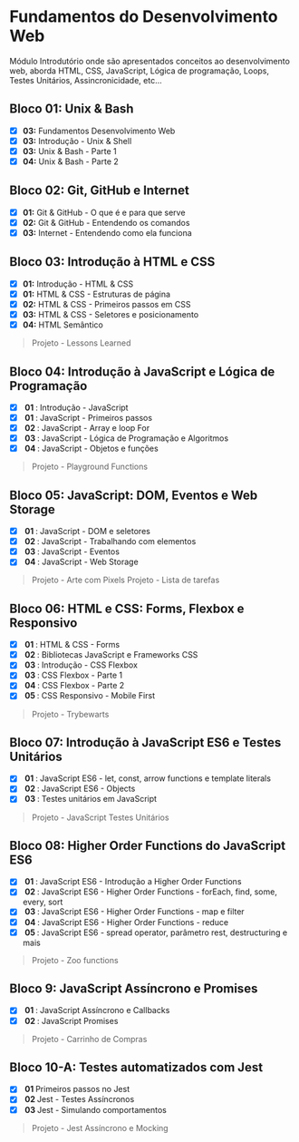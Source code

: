 ﻿#  Fundamentos do Desenvolvimento Web

Módulo Introdutório onde são apresentados conceitos ao desenvolvimento web, aborda HTML, CSS, JavaScript, Lógica de programação, Loops,  Testes Unitários, Assincronicidade, etc...

## Bloco 01: Unix & Bash

 - [x] **03:** Fundamentos Desenvolvimento Web
 - [x] **03:** Introdução - Unix & Shell
 - [x] **03:** Unix & Bash - Parte 1
 - [x] **04:** Unix & Bash - Parte 2

## Bloco 02: Git, GitHub e Internet

 - [x] **01:** Git & GitHub - O que é e para que serve
 - [x] **02:** Git & GitHub - Entendendo os comandos
 - [x] **03:** Internet - Entendendo como ela funciona

## Bloco 03: Introdução à HTML e CSS

 - [x] **01:** Introdução - HTML & CSS
 - [x] **01:** HTML & CSS - Estruturas de página
 - [x] **02:** HTML & CSS - Primeiros passos em CSS
 - [x] **03:** HTML & CSS - Seletores e posicionamento
 - [x] **04:** HTML Semântico
> Projeto - Lessons Learned

## Bloco 04: Introdução à JavaScript e Lógica de Programação

 - [x] <strong> 01 </strong> : Introdução - JavaScript
 - [x] <strong> 01 </strong> : JavaScript - Primeiros passos
 - [x] <strong> 02 </strong> : JavaScript - Array e loop For
 - [x] <strong> 03 </strong> : JavaScript - Lógica de Programação e Algoritmos
 - [x] <strong> 04 </strong> : JavaScript - Objetos e funções
 > Projeto - Playground Functions

## Bloco 05: JavaScript: DOM, Eventos e Web Storage

 - [x] <strong> 01 </strong> : JavaScript - DOM e seletores
 - [x] <strong> 02 </strong> : JavaScript - Trabalhando com elementos
 - [x] <strong> 03 </strong> : JavaScript - Eventos
 - [x] <strong> 04 </strong> : JavaScript - Web Storage
> Projeto - Arte com Pixels
> Projeto - Lista de tarefas

## Bloco 06: HTML e CSS: Forms, Flexbox e Responsivo

 - [x] <strong> 01 </strong> : HTML & CSS - Forms
 - [x] <strong> 02 </strong> : Bibliotecas JavaScript e Frameworks CSS
 - [x] <strong> 03 </strong> : Introdução - CSS Flexbox
 - [x] <strong> 03 </strong> : CSS Flexbox - Parte 1
 - [x] <strong> 04 </strong> : CSS Flexbox - Parte 2
 - [x] <strong> 05 </strong> : CSS Responsivo - Mobile First
> Projeto - Trybewarts

## Bloco 07: Introdução à JavaScript ES6 e Testes Unitários

 - [x] <strong> 01 </strong> : JavaScript ES6 - let, const, arrow functions e template literals
 - [x] <strong> 02 </strong> : JavaScript ES6 - Objects
 - [x] <strong> 03 </strong> : Testes unitários em JavaScript
> Projeto - JavaScript Testes Unitários

## Bloco 08: Higher Order Functions do JavaScript ES6

 - [x] <strong> 01 </strong> : JavaScript ES6 - Introdução a Higher Order Functions
 - [x] <strong> 02 </strong> : JavaScript ES6 - Higher Order Functions - forEach, find, some, every, sort
 - [x] <strong> 03 </strong> : JavaScript ES6 - Higher Order Functions - map e filter
 - [x] <strong> 04 </strong> : JavaScript ES6 - Higher Order Functions - reduce
 - [x] <strong> 05 </strong> : JavaScript ES6 - spread operator, parâmetro rest, destructuring e mais
 > Projeto - Zoo functions

## Bloco 9: JavaScript Assíncrono e Promises

 - [x] <strong> 01 </strong> : JavaScript Assíncrono e Callbacks
 - [x] <strong> 02 </strong> : JavaScript Promises
 > Projeto - Carrinho de Compras

## Bloco 10-A: Testes automatizados com Jest

- [x] <strong> 01 </strong> Primeiros passos no Jest
- [x] <strong> 02 </strong> Jest - Testes Assíncronos
- [x] <strong> 03 </strong> Jest - Simulando comportamentos
> Projeto - Jest Assíncrono e Mocking